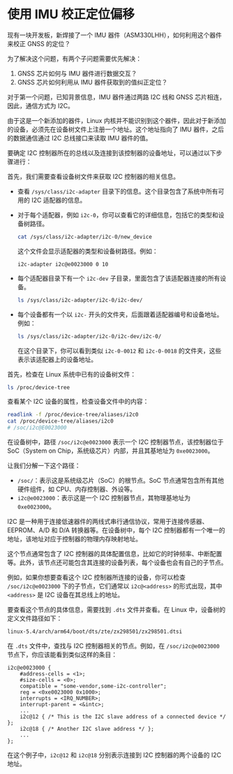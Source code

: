 # 使用 IMU 校正定位偏移

现有一块开发板，新焊接了一个 IMU 器件（ASM330LHH），如何利用这个器件来校正 GNSS 的定位？

为了解决这个问题，有两个子问题需要优先解决：

1. GNSS 芯片如何与 IMU 器件进行数据交互？
2. GNSS 芯片如何利用从 IMU 器件获取到的值纠正定位？

对于第一个问题，已知背景信息，IMU 器件通过两路 I2C 线和 GNSS 芯片相连，因此，通信方式为 I2C。

由于这是一个新添加的器件，Linux 内核并不能识别到这个器件，因此对于新添加的设备，必须先在设备树文件上注册一个地址。这个地址指向了 IMU 器件，之后的数据通信通过 I2C 总线接口来读取 IMU 器件的值。

要确定 I2C 控制器所在的总线以及连接到该控制器的设备地址，可以通过以下步骤进行：

首先，我们需要查看设备树文件来获取 I2C 控制器的相关信息。

- 查看 `/sys/class/i2c-adapter` 目录下的信息。这个目录包含了系统中所有可用的 I2C 适配器的信息。
- 对于每个适配器，例如 `i2c-0`，你可以查看它的详细信息，包括它的类型和设备树路径。

  ```sh
  cat /sys/class/i2c-adapter/i2c-0/new_device
  ```

  这个文件会显示适配器的类型和设备树路径。例如：

  ```
  i2c-adapter i2c@e0023000 0 10
  ```

- 每个适配器目录下有一个 `i2c-dev` 子目录，里面包含了该适配器连接的所有设备。

  ```sh
  ls /sys/class/i2c-adapter/i2c-0/i2c-dev/
  ```

- 每个设备都有一个以 `i2c-` 开头的文件夹，后面跟着适配器编号和设备地址。例如：

  ```sh
  ls /sys/class/i2c-adapter/i2c-0/i2c-dev/i2c-0/
  ```

  在这个目录下，你可以看到类似 `i2c-0-0012` 和 `i2c-0-0018` 的文件夹，这些表示该适配器上的设备地址。

首先，检查在 Linux 系统中已有的设备树文件：

```bash
ls /proc/device-tree
```

查看某个 I2C 设备的属性，检查设备文件中的内容：

```bash
readlink -f /proc/device-tree/aliases/i2c0
cat /proc/device-tree/aliases/i2c0
# /soc/i2c@E0023000
```

在设备树中，路径 `/soc/i2c@e0023000` 表示一个 I2C 控制器节点，该控制器位于 SoC（System on Chip，系统级芯片）内部，并且其基地址为 `0xe0023000`。

让我们分解一下这个路径：

- `/soc/`：表示这是系统级芯片（SoC）的根节点。SoC 节点通常包含所有其他硬件组件，如 CPU、内存控制器、外设等。
- `i2c@e0023000`：表示这是一个 I2C 控制器节点，其物理基地址为 `0xe0023000`。

I2C 是一种用于连接低速器件的两线式串行通信协议，常用于连接传感器、EEPROM、A/D 和 D/A 转换器等。在设备树中，每个 I2C 控制器都有一个唯一的地址，该地址对应于控制器的物理内存映射地址。

这个节点通常包含了 I2C 控制器的具体配置信息，比如它的时钟频率、中断配置等。此外，该节点还可能包含其连接的设备列表，每个设备也会有自己的子节点。

例如，如果你想要查看这个 I2C 控制器所连接的设备，你可以检查 `/soc/i2c@e0023000` 下的子节点，它们通常以 `i2c@<address>` 的形式出现，其中 `<address>` 是 I2C 设备在其总线上的地址。

要查看这个节点的具体信息，需要找到 `.dts` 文件并查看。在 Linux 中，设备树的定义文件路径如下：

```bash
linux-5.4/arch/arm64/boot/dts/zte/zx298501/zx298501.dtsi
```

在 `.dts` 文件中，查找与 I2C 控制器相关的节点。例如，在 `/soc/i2c@e0023000` 节点下，你应该能看到类似这样的条目：

```dts
i2c@e0023000 {
    #address-cells = <1>;
    #size-cells = <0>;
    compatible = "some-vendor,some-i2c-controller";
    reg = <0xe0023000 0x1000>;
    interrupts = <IRQ_NUMBER>;
    interrupt-parent = <&intc>;
    ...
    i2c@12 { /* This is the I2C slave address of a connected device */ };
    i2c@18 { /* Another I2C slave address */ };
    ...
};
```

在这个例子中，`i2c@12` 和 `i2c@18` 分别表示连接到 I2C 控制器的两个设备的 I2C 地址。
